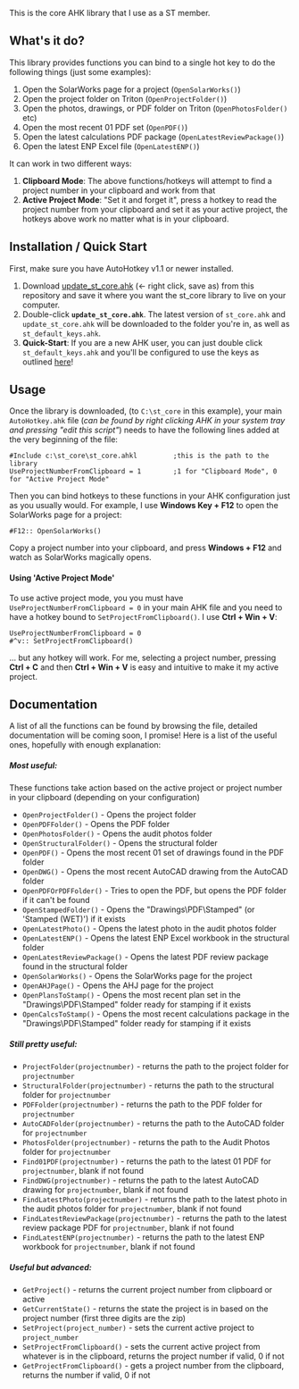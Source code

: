 This is the core AHK library that I use as a ST member.

## What's it do?
This library provides functions you can bind to a single hot key to do the following things (just some examples):

1. Open the SolarWorks page for a project (`OpenSolarWorks()`)
2. Open the project folder on Triton (`OpenProjectFolder()`)
3. Open the photos, drawings, or PDF folder on Triton (`OpenPhotosFolder()` etc)
4. Open the most recent 01 PDF set (`OpenPDF()`)
5. Open the latest calculations PDF package (`OpenLatestReviewPackage()`)
6. Open the latest ENP Excel file (`OpenLatestENP()`)

It can work in two different ways:

1. **Clipboard Mode**: The above functions/hotkeys will attempt to find a project number in your clipboard and work from that
2. **Active Project Mode**: "Set it and forget it", press a hotkey to read the project number from your clipboard and set it as your active project, the hotkeys above work no matter what is in your clipboard.

## Installation / Quick Start

First, make sure you have AutoHotkey v1.1 or newer installed.

1. Download [update_st_core.ahk][updater_url] (<- right click, save as) from this repository and save it where you want the st_core library to live on your computer.
2. Double-click **`update_st_core.ahk`**. The latest version of `st_core.ahk` and `update_st_core.ahk` will be downloaded to the folder you're in, as well as `st_default_keys.ahk`.
3. **Quick-Start**: If you are a new AHK user, you can just double click `st_default_keys.ahk` and you'll be configured to use the keys as outlined [here][example_url]!

[updater_url]: https://raw.githubusercontent.com/ngordon-scty/st_core/master/update_st_core.ahk
[example_url]: https://github.com/ngordon-scty/st_core/blob/master/examples/README.md

## Usage
Once the library is downloaded, (to `C:\st_core` in this example), your main `AutoHotkey.ahk` file (*can be found by right clicking AHK in your system tray and pressing "edit this script"*) needs to have the following lines added at the very beginning of the file:
```
#Include c:\st_core\st_core.ahkl         ;this is the path to the library
UseProjectNumberFromClipboard = 1        ;1 for "Clipboard Mode", 0 for "Active Project Mode"
```
Then you can bind hotkeys to these functions in your AHK configuration just as you usually would. For example, I use **Windows Key + F12** to open the SolarWorks page for a project:
```
#F12:: OpenSolarWorks()
```
Copy a project number into your clipboard, and press **Windows + F12** and watch as SolarWorks magically opens.

#### Using 'Active Project Mode'
To use active project mode, you you must have `UseProjectNumberFromClipboard = 0` in your main AHK file and you need to have a hotkey bound to `SetProjectFromClipboard()`. I use **Ctrl + Win + V**:
```
UseProjectNumberFromClipboard = 0
#^v:: SetProjectFromClipboard()
```
... but any hotkey will work. For me, selecting a project number, pressing **Ctrl + C** and then **Ctrl + Win + V** is easy and intuitive to make it my active project.

## Documentation
A list of all the functions can be found by browsing the file, detailed documentation will be coming soon, I promise! Here is a list of the useful ones, hopefully with enough explanation:
##### Most useful:
These functions take action based on the active project or project number in your clipboard (depending on your configuration)
* `OpenProjectFolder()` - Opens the project folder
* `OpenPDFFolder()` - Opens the PDF folder
* `OpenPhotosFolder()` - Opens the audit photos folder
* `OpenStructuralFolder()` - Opens the structural folder
* `OpenPDF()` - Opens the most recent 01 set of drawings found in the PDF folder
* `OpenDWG()` - Opens the most recent AutoCAD drawing from the AutoCAD folder
* `OpenPDFOrPDFFolder()` - Tries to open the PDF, but opens the PDF folder if it can't be found
* `OpenStampedFolder()` - Opens the "Drawings\PDF\Stamped" (or 'Stamped (WET)') if it exists 
* `OpenLatestPhoto()` - Opens the latest photo in the audit photos folder
* `OpenLatestENP()` - Opens the latest ENP Excel workbook in the structural folder
* `OpenLatestReviewPackage()` - Opens the latest PDF review package found in the structural folder
* `OpenSolarWorks()` - Opens the SolarWorks page for the project
* `OpenAHJPage()` - Opens the AHJ page for the project
* `OpenPlansToStamp()` - Opens the most recent plan set in the "Drawings\PDF\Stamped" folder ready for stamping if it exists
* `OpenCalcsToStamp()` - Opens the most recent calculations package in the "Drawings\PDF\Stamped" folder ready for stamping if it exists


##### Still pretty useful:
* `ProjectFolder(projectnumber)` - returns the path to the project folder for `projectnumber`
* `StructuralFolder(projectnumber)` - returns the path to the structural folder for `projectnumber`
* `PDFFolder(projectnumber)` - returns the path to the PDF folder for `projectnumber`
* `AutoCADFolder(projectnumber)` - returns the path to the AutoCAD folder for `projectnumber`
* `PhotosFolder(projectnumber)` - returns the path to the Audit Photos folder for `projectnumber`
* `Find01PDF(projectnumber)` - returns the path to the latest 01 PDF for `projectnumber`, blank if not found
* `FindDWG(projectnumber)` - returns the path to the latest AutoCAD drawing for `projectnumber`, blank if not found
* `FindLatestPhoto(projectnumber)` - returns the path to the latest photo in the audit photos folder for `projectnumber`, blank if not found
* `FindLatestReviewPackage(projectnumber)` - returns the path to the latest review package PDF for `projectnumber`, blank if not found
* `FindLatestENP(projectnumber)` - returns the path to the latest ENP workbook for `projectnumber`, blank if not found

##### Useful but advanced:
* `GetProject()` - returns the current project number from clipboard or active
* `GetCurrentState()` - returns the state the project is in based on the project number (first three digits are the zip)
* `SetProject(project_number)` - sets the current active project to `project_number`
* `SetProjectFromClipboard()` - sets the current active project from whatever is in the clipboard, returns the project number if valid, 0 if not
* `GetProjectFromClipboard()` - gets a project number from the clipboard, returns the number if valid, 0 if not
